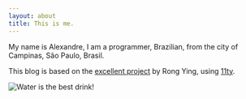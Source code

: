 ```yaml
---
layout: about
title: This is me.
---
```


My name is Alexandre, I am a programmer, Brazilian, from the city of Campinas, São Paulo, Brasil.

This blog is based on the [excellent project](https://github.com/kohrongying/11ty-blog-starter) by Rong Ying, using [11ty](https://www.11ty.dev/).

<img class="my-4" src="/assets/img/water_is_the_best_drink.jpg" alt="Water is the best drink!" title="Water is the best drink!" />